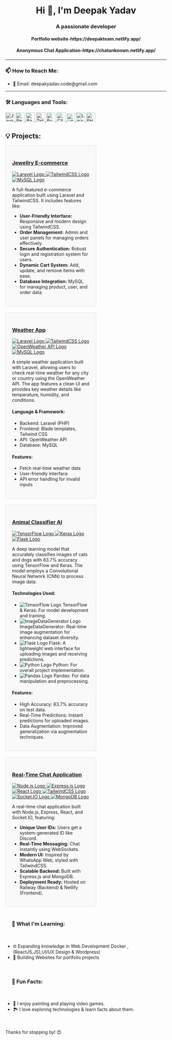 <h1 align="center">Hi 👋, I'm Deepak Yadav</h1>
<h3 align="center">A passionate developer</h3>
<h4 align="center">Portfolio website-https://deepakteam.netlify.app/<h4>
<h4 align="center">Anonymous Chat Application-https://chatunknown.netlify.app/<h4>



---

<h3 align="left">📫 How to Reach Me:</h3>
<ul>
  <p>
 <!--  <li>
 <a href="https://linkedin.com/in/deepak-apk/" target="blank">
    <img src="https://img.shields.io/badge/-LinkedIn-blue?logo=linkedin&logoColor=white" alt="LinkedIn" style="width: auto; height: 20px; font-family: 'Poppins', sans-serif;"/>
  </a>
  <a href="https://www.instagram.com/your-instagram-handle/" target="blank">
    <img src="https://img.shields.io/badge/-Instagram-E4405F?logo=instagram&logoColor=white" alt="Instagram" style="width: auto; height: 20px; font-family: 'Poppins', sans-serif;" />
  </a>
 <a href="https://twitter.com/your-twitter-handle" target="blank">
    <img src="https://img.shields.io/badge/-Twitter-1DA1F2?logo=twitter&logoColor=white" alt="Twitter" style="width: auto; height: 20px; font-family: 'Poppins', sans-serif;" />
  </a>  
</li>-->
<li>
    📧 Email: deepakyadav.code@gmail.com
  </li>
</p>
  
</ul>

---

<h3 align="left">🛠️ Languages and Tools:</h3>
<p align="left">
<a href="https://developer.mozilla.org/en-US/docs/Web/JavaScript" target="blank">
  <img src="https://img.shields.io/badge/-JavaScript-F7DF1E?logo=javascript&logoColor=black" alt="JavaScript" style="width: auto; height: 28px; font-family: 'Poppins', sans-serif;" />
</a>
<a href="https://reactjs.org/" target="blank">
  <img src="https://img.shields.io/badge/-React-61DAFB?logo=react&logoColor=black" alt="React" style="width: auto; height: 28px; font-family: 'Poppins', sans-serif;" />
</a>
<a href="https://babeljs.io/" target="blank">
  <img src="https://img.shields.io/badge/-Babel-F9DC3E?logo=babel&logoColor=white" alt="Babel" style="width: auto; height: 28px; font-family: 'Poppins', sans-serif;" />
</a>
<a href="https://tailwindcss.com/" target="blank">
  <img src="https://img.shields.io/badge/-TailwindCSS-38B2AC?logo=tailwind-css&logoColor=white" alt="TailwindCSS" style="width: auto; height: 28px; font-family: 'Poppins', sans-serif;" />
</a>
<a href="https://getbootstrap.com" target="blank">
  <img src="https://img.shields.io/badge/-Bootstrap-563D7C?logo=bootstrap&logoColor=white" alt="Bootstrap" style="width: auto; height: 28px; font-family: 'Poppins', sans-serif;" />
</a>
<a href="https://www.w3schools.com/css/" target="blank">
  <img src="https://img.shields.io/badge/-CSS3-1572B6?logo=css3&logoColor=white" alt="CSS3" style="width: auto; height: 28px; font-family: 'Poppins', sans-serif;" />
</a>
<a href="https://www.w3.org/html/" target="blank">
  <img src="https://img.shields.io/badge/-HTML5-E34F26?logo=html5&logoColor=white" alt="HTML5" style="width: auto; height: 25px; font-family: 'Poppins', sans-serif;" />
</a>
<a href="https://laravel.com/" target="_blank">
  <img src="https://img.shields.io/badge/-Laravel-FE7A16?logo=laravel&logoColor=white" alt="Laravel" style="width: auto; height: 28px; font-family: 'Poppins', sans-serif;" />
</a>

<a href="https://www.php.net/" target="_blank">
  <img src="https://img.shields.io/badge/-PHP-777BB4?logo=php&logoColor=white" alt="PHP" style="width: auto; height: 28px; font-family: 'Poppins', sans-serif;" />
</a>

</p>











<h2>💡 Projects:</h2>



<!---------------------------------------------------------ECOMMERCE------------------------------------------------------>

<div style="display: flex; flex-wrap: wrap; gap: 20px;">
    <!-- Jewelry E-commerce Project -->
    <div style="border: 1px solid #ddd; padding: 20px; width: 48%; background-color: #f9f9f9;">
        <h3>
            <a href="https://github.com/Dee-apk/hostingphp" target="_blank">Jewellry E-commerce</a>
        </h3>
        <!-- Badges -->
        <div>
            <a href="https://github.com/deepak-apk/jewelry-ecommerce" target="_blank">
                <img src="https://img.shields.io/badge/Laravel-%23FF2D20.svg?style=for-the-badge&logo=laravel&logoColor=white" alt="Laravel Logo"/>
            </a>
            <a href="https://github.com/deepak-apk/jewelry-ecommerce" target="_blank">
                <img src="https://img.shields.io/badge/TailwindCSS-%234B5563.svg?style=for-the-badge&logo=tailwindcss&logoColor=white" alt="TailwindCSS Logo"/>
            </a>
            <a href="https://github.com/deepak-apk/jewelry-ecommerce" target="_blank">
                <img src="https://img.shields.io/badge/MySQL-%234479A1.svg?style=for-the-badge&logo=mysql&logoColor=white" alt="MySQL Logo"/>
            </a>
        </div>
        <p>A full-featured e-commerce application built using Laravel and TailwindCSS. It includes features like:</p>
        <ul>
            <li><strong>User-Friendly Interface:</strong> Responsive and modern design using TailwindCSS.</li>
            <li><strong>Order Management:</strong> Admin and user panels for managing orders effectively.</li>
            <li><strong>Secure Authentication:</strong> Robust login and registration system for users.</li>
            <li><strong>Dynamic Cart System:</strong> Add, update, and remove items with ease.</li>
            <li><strong>Database Integration:</strong> MySQL for managing product, user, and order data.</li>
        </ul>
    </div>
<div>    
<!----------------------------------------------------- Weather App Project ---------------------------------------------->
    <div style="border: 1px solid #ddd; padding: 20px; width: 48%; background-color: #f9f9f9;">
        <h3>
            <a href="https://github.com/Dee-apk/PHP-Laravel-app-weather-" target="_blank">Weather App</a>
        </h3>
        <!-- Badges -->
        <div>
            <a href="https://github.com/deepak-apk/weather-app" target="_blank">
                <img src="https://img.shields.io/badge/Laravel-%23FF2D20.svg?style=for-the-badge&logo=laravel&logoColor=white" alt="Laravel Logo"/>
            </a>
            <a href="https://github.com/deepak-apk/weather-app" target="_blank">
                <img src="https://img.shields.io/badge/TailwindCSS-%234B5563.svg?style=for-the-badge&logo=tailwindcss&logoColor=white" alt="TailwindCSS Logo"/>
            </a>
            <a href="https://github.com/deepak-apk/weather-app" target="_blank">
                <img src="https://img.shields.io/badge/OpenWeather-007BFF.svg?style=for-the-badge&logo=OpenWeather&logoColor=white" alt="OpenWeather API Logo"/>
            </a>
            <a href="https://github.com/deepak-apk/weather-app" target="_blank">
                <img src="https://img.shields.io/badge/MySQL-%234479A1.svg?style=for-the-badge&logo=mysql&logoColor=white" alt="MySQL Logo"/>
            </a>
        </div>
        <p>A simple weather application built with Laravel, allowing users to check real-time weather for any city or country using the OpenWeather API. The app features a clean UI and provides key weather details like temperature, humidity, and conditions.</p>
        <h4><strong>Language & Framework:</strong></h4>
        <ul>
            <li>Backend: Laravel (PHP)</li>
            <li>Frontend: Blade templates, Tailwind CSS</li>
            <li>API: OpenWeather API</li>
            <li>Database: MySQL</li>
        </ul>
        <h4><strong>Features:</strong></h4>
        <ul>
            <li>Fetch real-time weather data</li>
            <li>User-friendly interface</li>
            <li>API error handling for invalid inputs</li>
        </ul>
    </div>
</div>

<!-------------------------------------------------------animal claassifier------------------------------------------------>
<!-- Cat and Dog Classifier Project -->
<div style="border: 1px solid #ddd; padding: 20px; width: 48%; background-color: #f9f9f9;">
    <h3>
        <a href="https://github.com/Dee-apk/Animal-classifier-hosted" target="_blank">Animal Classifier AI</a>
    </h3>
    <!-- Badges -->
    <div>
        <a href="https://github.com/deepak-apk/project1" target="_blank">
            <img src="https://img.shields.io/badge/TensorFlow-%23FF6F00.svg?style=for-the-badge&logo=tensorflow&logoColor=white" alt="TensorFlow Logo"/>
        </a>
        <a href="https://github.com/deepak-apk/project1" target="_blank">
            <img src="https://img.shields.io/badge/Keras-%23D00000.svg?style=for-the-badge&logo=keras&logoColor=white" alt="Keras Logo"/>
        </a>
        <a href="https://github.com/deepak-apk/project1" target="_blank">
            <img src="https://img.shields.io/badge/Flask-%23000.svg?style=for-the-badge&logo=flask&logoColor=white" alt="Flask Logo"/>
        </a>
    </div>
    <p>A deep learning model that accurately classifies images of cats and dogs with 83.7% accuracy using TensorFlow and Keras. The model employs a Convolutional Neural Network (CNN) to process image data.</p>
    <h4><strong>Technologies Used:</strong></h4>
    <ul>
        <li><img src="https://img.shields.io/badge/TensorFlow-%23FF6F00.svg?style=for-the-badge&logo=tensorflow&logoColor=white" alt="TensorFlow Logo"/> TensorFlow & Keras: For model development and training.</li>
        <li><img src="https://img.shields.io/badge/ImageDataGenerator-%23FF9800.svg?style=for-the-badge" alt="ImageDataGenerator Logo"/> ImageDataGenerator: Real-time image augmentation for enhancing dataset diversity.</li>
        <li><img src="https://img.shields.io/badge/Flask-%23000.svg?style=for-the-badge&logo=flask&logoColor=white" alt="Flask Logo"/> Flask: A lightweight web interface for uploading images and receiving predictions.</li>
        <li><img src="https://img.shields.io/badge/Python-%233776AB.svg?style=for-the-badge&logo=python&logoColor=white" alt="Python Logo"/> Python: For overall project implementation.</li>
        <li><img src="https://img.shields.io/badge/Pandas-%23150458.svg?style=for-the-badge&logo=pandas&logoColor=white" alt="Pandas Logo"/> Pandas: For data manipulation and preprocessing.</li>
    </ul>
    <h4><strong>Features:</strong></h4>
    <ul>
        <li>High Accuracy: 83.7% accuracy on test data.</li>
        <li>Real-Time Predictions: Instant predictions for uploaded images.</li>
        <li>Data Augmentation: Improved generalization via augmentation techniques.</li>
    </ul>
</div>






  <!--------------------------------------- Chat Application Project ------------------------------------------------>
<div style="display: flex; flex-wrap: wrap; gap: 20px;">
    <div style="border: 1px solid #ddd; padding: 20px; width: 48%; background-color: #f9f9f9;">
        <h3>
            <a href="https://github.com/YOUR_GITHUB/chat-app" target="_blank">Real-Time Chat Application</a>
        </h3>
        <!-- Badges -->
        <div>
            <a href="https://github.com/YOUR_GITHUB/chat-app" target="_blank">
                <img src="https://img.shields.io/badge/Node.js-%23339933.svg?style=for-the-badge&logo=node.js&logoColor=white" alt="Node.js Logo"/>
            </a>
            <a href="https://github.com/YOUR_GITHUB/chat-app" target="_blank">
                <img src="https://img.shields.io/badge/Express.js-%23000000.svg?style=for-the-badge&logo=express&logoColor=white" alt="Express.js Logo"/>
            </a>
            <a href="https://github.com/YOUR_GITHUB/chat-app" target="_blank">
                <img src="https://img.shields.io/badge/React-%2361DAFB.svg?style=for-the-badge&logo=react&logoColor=black" alt="React Logo"/>
            </a>
            <a href="https://github.com/YOUR_GITHUB/chat-app" target="_blank">
                <img src="https://img.shields.io/badge/TailwindCSS-%234B5563.svg?style=for-the-badge&logo=tailwindcss&logoColor=white" alt="TailwindCSS Logo"/>
            </a>
            <a href="https://github.com/YOUR_GITHUB/chat-app" target="_blank">
                <img src="https://img.shields.io/badge/Socket.IO-%23010101.svg?style=for-the-badge&logo=socket.io&logoColor=white" alt="Socket.IO Logo"/>
            </a>
            <a href="https://github.com/YOUR_GITHUB/chat-app" target="_blank">
                <img src="https://img.shields.io/badge/MongoDB-%2347A248.svg?style=for-the-badge&logo=mongodb&logoColor=white" alt="MongoDB Logo"/>
            </a>
        </div>
        <p>A real-time chat application built with Node.js, Express, React, and Socket.IO, featuring:</p>
        <ul>
            <li><strong>Unique User IDs:</strong> Users get a system-generated ID like Discord.</li>
            <li><strong>Real-Time Messaging:</strong> Chat instantly using WebSockets.</li>
            <li><strong>Modern UI:</strong> Inspired by WhatsApp Web, styled with TailwindCSS.</li>
            <li><strong>Scalable Backend:</strong> Built with Express.js and MongoDB.</li>
            <li><strong>Deployment Ready:</strong> Hosted on Railway (Backend) & Netlify (Frontend).</li>
        </ul>
    </div>
</div>










---

<h3 align="left">🌱 What I'm Learning:</h3>
<ul>
  <li>🌐 Expanding knowledge in Web Development Docker ,(ReactJS,JS),UI/UX Design & Wordpress) </li>
  <li>🔧 Building Websites for portfolio projects </li>
</ul>



---

<h3 align="left">🚀 Fun Facts:</h3>
<ul>
  <li>🎨 I enjoy painting and playing video games.</li>
  <li>🏞️ I love exploring technologies & learn facts about them.</li>
</ul>

---

<p align="center">Thanks for stopping by! 😊</p>





